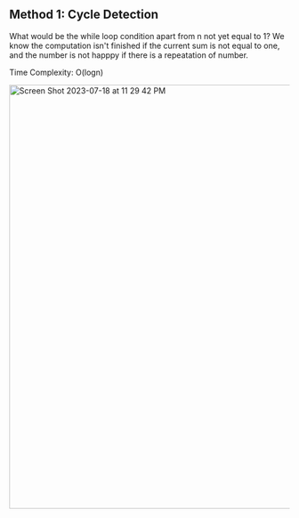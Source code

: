## Method 1: Cycle Detection

What would be the while loop condition apart from n not yet equal to 1? We know the computation isn't finished if the current sum is not
equal to one, and the number is not happpy if there is a repeatation of number.

Time Complexity: O(logn)

<img width="762" alt="Screen Shot 2023-07-18 at 11 29 42 PM" src="https://github.com/MaiJi97/Leetcode/assets/106039830/f3b540c0-ab5d-4ee2-9c1d-92c57195db57.png">
